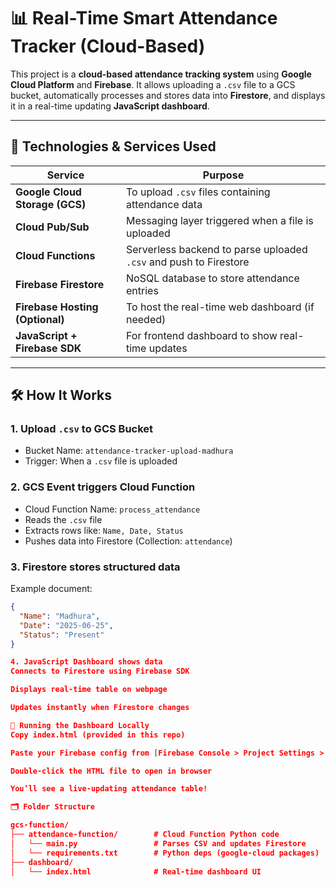 # 📊 Real-Time Smart Attendance Tracker (Cloud-Based)

This project is a **cloud-based attendance tracking system** using **Google Cloud Platform** and **Firebase**. It allows uploading a `.csv` file to a GCS bucket, automatically processes and stores data into **Firestore**, and displays it in a real-time updating **JavaScript dashboard**.

--------------------------------------------------------------------------------------------------------------------------------------------------------------------------------------------------------------------

## 🔧 Technologies & Services Used

| Service                                   | Purpose                                                                 |
|-------------------------------------------|-------------------------------------------------------------------------|
| **Google Cloud Storage (GCS)**            | To upload `.csv` files containing attendance data                       |
| **Cloud Pub/Sub**                         | Messaging layer triggered when a file is uploaded                       |
| **Cloud Functions**                       | Serverless backend to parse uploaded `.csv` and push to Firestore       |
| **Firebase Firestore**                    | NoSQL database to store attendance entries                              |
| **Firebase Hosting (Optional)**           | To host the real-time web dashboard (if needed)                         |
| **JavaScript + Firebase SDK**             | For frontend dashboard to show real-time updates                        |

---------------------------------------------------------------------------------------------------------------------------------------------------------------------------------------------------------------------

## 🛠️ How It Works

### 1. Upload `.csv` to GCS Bucket
- Bucket Name: `attendance-tracker-upload-madhura`
- Trigger: When a `.csv` file is uploaded

### 2. GCS Event triggers **Cloud Function**
- Cloud Function Name: `process_attendance`
- Reads the `.csv` file
- Extracts rows like: `Name, Date, Status`
- Pushes data into Firestore (Collection: `attendance`)

### 3. Firestore stores structured data
Example document:
```json
{
  "Name": "Madhura",
  "Date": "2025-06-25",
  "Status": "Present"
}

4. JavaScript Dashboard shows data
Connects to Firestore using Firebase SDK

Displays real-time table on webpage

Updates instantly when Firestore changes

🧪 Running the Dashboard Locally
Copy index.html (provided in this repo)

Paste your Firebase config from [Firebase Console > Project Settings > Web App]

Double-click the HTML file to open in browser

You’ll see a live-updating attendance table!

🗂️ Folder Structure

gcs-function/
├── attendance-function/        # Cloud Function Python code
│   └── main.py                 # Parses CSV and updates Firestore
│   └── requirements.txt        # Python deps (google-cloud packages)
├── dashboard/
│   └── index.html              # Real-time dashboard UI


